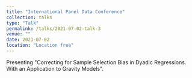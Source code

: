 ```yaml
---
title: "International Panel Data Conference"
collection: talks
type: "Talk"
permalink: /talks/2021-07-02-talk-3
venue: ""
date: 2021-07-02
location: "Location free"
---
```


Presenting "Correcting for Sample Selection Bias in Dyadic Regressions. With an Application to Gravity Models".
